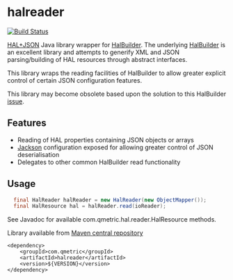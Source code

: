 halreader
=========

[![Build Status](https://travis-ci.org/qmetric/halreader.png)](https://travis-ci.org/qmetric/halreader)

[HAL+JSON](http://stateless.co/hal_specification.html) Java library wrapper for [HalBuilder](https://github.com/HalBuilder). The underlying [HalBuilder](https://github.com/HalBuilder) is an
excellent library and attempts to generify XML and JSON parsing/building of HAL resources through abstract interfaces.

This library wraps the reading facilities of HalBuilder to allow greater explicit control of certain JSON configuration features.

This library may become obsolete based upon the solution to this HalBuilder [issue](https://github.com/HalBuilder/halbuilder-json/issues/4).

Features
--------

* Reading of HAL properties containing JSON objects or arrays
* [Jackson](https://github.com/FasterXML) configuration exposed for allowing greater control of JSON deserialisation
* Delegates to other common HalBuilder read functionality

Usage
-----

```java
  final HalReader halReader = new HalReader(new ObjectMapper());
  final HalResource hal = halReader.read(ioReader);
```

See Javadoc for available com.qmetric.hal.reader.HalResource methods.

Library available from [Maven central repository](http://search.maven.org/)

```
<dependency>
    <groupId>com.qmetric</groupId>
    <artifactId>halreader</artifactId>
    <version>${VERSION}</version>
</dependency>
```
